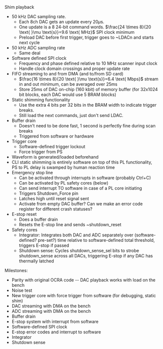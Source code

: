 Shim playback
- 50 kHz DAC sampling rate. 
	- Each 8ch DAC gets an update every 20$\mu$s.
	- One update is a 8 24-bit command words. $\frac{24 \times 8}{20 \text{ }\mu \text{s}}=9.6 \text{ MHz}$ SPI clock minimum
	- Preload DAC before first trigger, trigger goes to ~LDACn and starts next cycle
- 50 kHz ADC sampling rate
	- Same deal
- Software defined SPI clock
	- Frequency and phase defined relative to 10 MHz scanner input clock
	- Handle clock domain crossings and proper update rate
- FIFO streaming to and from DMA (and to/from SD card)
	- $\frac{16 \times 8}{20 \text{ }\mu \text{s}}=6.4 \text{ Mbps}$ stream in and out minimum, can be averaged over 25ms
	- Store 25ms of DAC on-chip (160 kbit) of memory buffer (for 32x1024 bit blocks, each DAC would use 5 BRAM blocks)
- Static shimming functionality
	- Use the extra 4 bits per 32 bits in the BRAM width to indicate trigger breaks.
	- Still load the next commands, just don't send LDAC. 
- Buffer drain
	- Doesn't need to be done fast, 1 second is perfectly fine during scan breaks
	- Triggered from software or hardware
- Trigger core
	- Software-defined trigger lockout
	- Force trigger from PS
- Waveform is generated/loaded beforehand
- CLI static shimming is entirely software on top of this PL functionality, PS to PL delay is swamped by human reaction time
- Emergency stop line
	- Can be activated through interrupts in software (probably Ctrl+C)
	- Can be activated by PL safety cores (below)
	- Can send interrupt TO software in case of a PL core initiating
	- Triggers Shutdown_Force pin
	- Latches high until reset signal sent
	- Activate from empty DAC buffer? Can we make an error code register for different crash statuses?
- E-stop reset
	- Does a buffer drain
	- Resets the E-stop line and sends ~shutdown_reset
- Safety cores
	- Integrator: Integrates both DAC and ADC separately over (software-defined? pre-set?) time relative to software-defined total threshold, triggers E-stop if passed
	- Shutdown sense: Cycles shutdown_sense_sel bits to strobe shutdown_sense across all DACs, triggering E-stop if any DAC has thermally latched

Milestones:
- Parity with original OCRA code -- DAC playback works with load on the bench
- Noise test
- New trigger core with force trigger from software (for debugging, static shim)
- DAC streaming with DMA on the bench
- ADC streaming with DMA on the bench
- Buffer drain
- E-stop system with interrupt from software
- Software-defined SPI clock
- E-stop error codes and interrupt to software
- Integrator
- Shutdown sense
